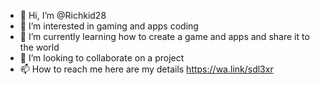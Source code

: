 - 👋 Hi, I’m @Richkid28
- 👀 I’m interested in gaming and apps coding 
- 🌱 I’m currently learning how to create a game and apps and share it to the world 
- 💞️ I’m looking to collaborate on a project 
- 📫 How to reach me here are my details https://wa.link/sdl3xr

<!---
Richkid28/Richkid28 is a ✨ special ✨ repository because its `README.md` (this file) appears on your GitHub profile.
You can click the Preview link to take a look at your changes.
--->

